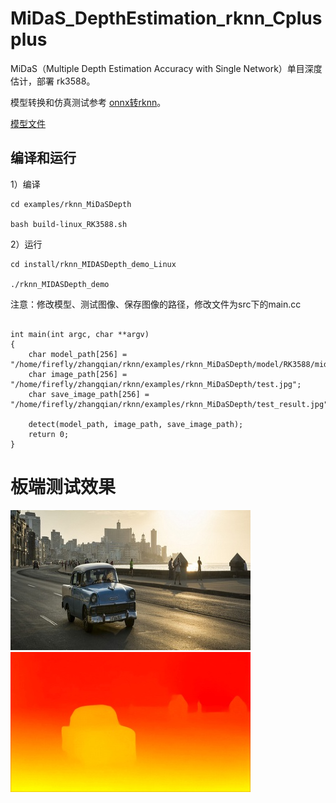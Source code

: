 # MiDaS_DepthEstimation_rknn_Cplusplus
MiDaS（Multiple Depth Estimation Accuracy with Single Network）单目深度估计，部署 rk3588。


模型转换和仿真测试参考 [onnx转rknn](https://blog.csdn.net/zhangqian_1/article/details/140291694)。

[模型文件](https://github.com/cqu20160901/MiDaS_DepthEstimation_rknn_Cplusplus/releases/tag/V1.0)

## 编译和运行

1）编译

```
cd examples/rknn_MiDaSDepth

bash build-linux_RK3588.sh

```

2）运行

```
cd install/rknn_MIDASDepth_demo_Linux

./rknn_MIDASDepth_demo

```

注意：修改模型、测试图像、保存图像的路径，修改文件为src下的main.cc

```

int main(int argc, char **argv)
{
    char model_path[256] = "/home/firefly/zhangqian/rknn/examples/rknn_MiDaSDepth/model/RK3588/midas_v21_384.rknn";
    char image_path[256] = "/home/firefly/zhangqian/rknn/examples/rknn_MiDaSDepth/test.jpg";
    char save_image_path[256] = "/home/firefly/zhangqian/rknn/examples/rknn_MiDaSDepth/test_result.jpg";

    detect(model_path, image_path, save_image_path);
    return 0;
}
```

# 板端测试效果
![image](https://github.com/cqu20160901/MiDaS_DepthEstimation_rknn_Cplusplus/blob/main/examples/rknn_MiDaSDepth/test.jpg)
![image](https://github.com/cqu20160901/MiDaS_DepthEstimation_rknn_Cplusplus/blob/main/examples/rknn_MiDaSDepth/test_result.jpg)

